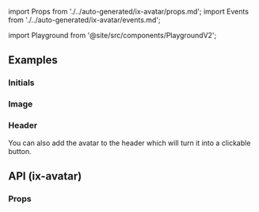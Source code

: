 import Props from './../auto-generated/ix-avatar/props.md';
import Events from './../auto-generated/ix-avatar/events.md';

import Playground from '@site/src/components/PlaygroundV2';

## Examples

<Playground
name="avatar"
examplesByName>
</Playground>

### Initials

<Playground
name="avatar-initials"
examplesByName>
</Playground>

### Image

<Playground
name="avatar-image"
examplesByName>
</Playground>

### Header

You can also add the avatar to the header which will turn it into a clickable button.

<Playground name="application-header" examplesByName noMargin height="21rem"></Playground>

## API (ix-avatar)

### Props

<Props />
